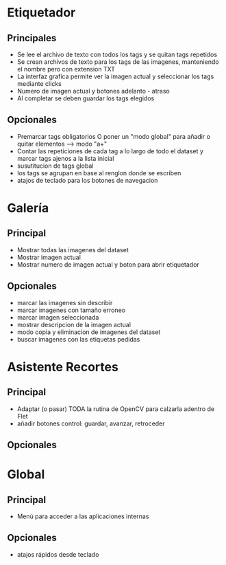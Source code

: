 

# Etiquetador

## Principales

- Se lee el archivo de texto con todos los tags y se quitan tags repetidos
- Se crean archivos de texto para los tags  de las imagenes, manteniendo el nombre pero con extension TXT
- La interfaz grafica permite ver la imagen actual y seleccionar los tags mediante clicks
- Numero de imagen actual y botones adelanto - atraso
- Al completar se deben guardar los tags elegidos

## Opcionales

- Premarcar tags obligatorios O poner un "modo global" para añadir o quitar elementos --> modo "a+"
- Contar las repeticiones de cada tag a lo largo de todo el dataset y marcar tags ajenos a la lista inicial
- susutitucion de tags global
- los tags se agrupan en base al renglon donde se escriben
- atajos de teclado para los botones de navegacion


# Galería

## Principal

- Mostrar todas las imagenes del dataset
- Mostrar imagen actual
- Mostrar numero de imagen actual y boton para abrir etiquetador


## Opcionales
- marcar las imagenes sin describir 
- marcar imagenes con tamaño erroneo
- marcar imagen seleccionada
- mostrar descripcion de la imagen actual
- modo copia y eliminacion de imagenes del dataset
- buscar imagenes con las etiquetas pedidas


# Asistente Recortes

## Principal
- Adaptar (o pasar) TODA la rutina de OpenCV para calzarla adentro de Flet
- añadir botones control: guardar, avanzar, retroceder

## Opcionales



# Global

## Principal

- Menú para acceder a las aplicaciones internas

## Opcionales

- atajos rápidos desde teclado 